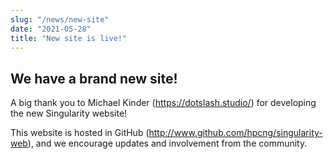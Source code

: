```yaml
---
slug: "/news/new-site"
date: "2021-05-28"
title: "New site is live!"
---
```



## We have a brand new site!

A big thank you to Michael Kinder (https://dotslash.studio/) for developing the new Singularity website!

This website is hosted in GitHub (http://www.github.com/hpcng/singularity-web), and we encourage updates and involvement from the community.